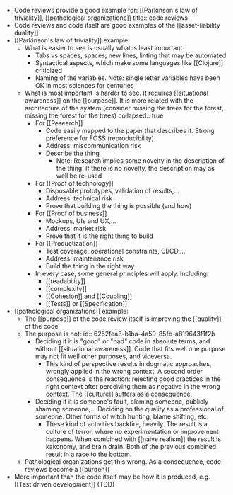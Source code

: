 - Code reviews provide a good example for: [[Parkinson's law of triviality]], [[pathological organizations]]
  title:: code reviews
- Code reviews and code itself are good examples of the [[asset-liability duality]]
- [[Parkinson's law of triviality]] example:
	- What is easier to see is usually what is least important
		- Tabs vs spaces, spaces, new lines, linting that may be automated
		- Syntactical aspects, which make some languages like [[Clojure]] criticized
		- Naming of the variables. Note: single letter variables have been OK in most sciences for centuries
	- What is most important is harder to see. It requires [[situational awareness]] on the [[purpose]]. It is more related with the architecture of the system (consider missing the trees for the forest, missing the forest for the trees)
	  collapsed:: true
		- For [[Research]]
			- Code easily mapped to the paper that describes it. Strong preference for FOSS (reproducibility)
			- Address: miscommunication risk
			- Describe the thing
			  * Note: Research implies some novelty in the description of the thing. If there is no novelty, the description may as well be re-used
		- For [[Proof of technology]]
			- Disposable prototypes, validation of results,...
			- Address: technical risk
			- Prove that building the thing is possible (and how)
		- For [[Proof of business]]
			- Mockups, UIs and UX,...
			- Address: market risk
			- Prove that it is the right thing to build
		- For [[Productization]]
			- Test coverage, operational constraints, CI/CD,...
			- Address: maintenance risk
			- Build the thing in the right way
		- In every case, some general principles will apply. Including:
			- [[readability]]
			- [[complexity]]
			- [[Cohesion]] and [[Coupling]]
			- [[Tests]] or [[Specification]]
- [[pathological organizations]] example:
	- The [[purpose]] of the code review itself is improving the [[quality]] of the code
	- The purpose is not:
	  id:: 6252fea3-b1ba-4a59-85fb-a819643f1f2b
		- Deciding if it is "good" or "bad" code in absolute terms, and without [[situational awareness]]. Code that fits well one purpose may not fit well other purposes, and viceversa.
			- This kind of perspective results in dogmatic approaches, wrongly applied in the wrong context. A second order consequence is the reaction: rejecting good practices in the right context after perceiving them as negative in the wrong context. The [[culture]] suffers as a consequence.
		- Deciding if it is someone's fault, blaming someone, publicly shaming someone,... Deciding on the quality as a professional of someone. Other forms of witch hunting, blame shifting, etc.
			- These kind of activities backfire, heavily. The result is a culture of terror, where no experimentation or improvement happens. When combined with [[naive realism]] the result is kakonomy, and brain drain. Both of the previous combined result in a race to the bottom.
	- Pathological organizations get this wrong. As a consequence, code reviews become a [[burden]]
- More important than the code itself may be how it is produced, e.g. [[Test driven development]] (TDD)